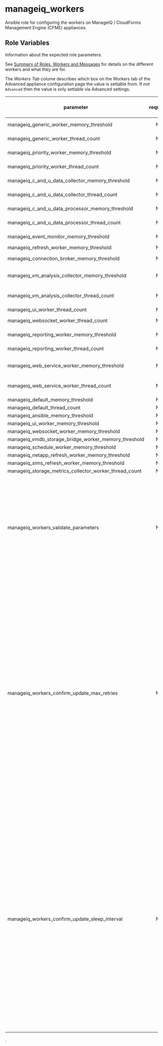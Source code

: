 # manageiq\_workers
Ansible role for configuring the workers on ManageIQ / CloudForms Management Engine (CFME) appliances.

## Role Variables
Information about the expected role parameters.

See [Summary of Roles, Workers and Messages](https://access.redhat.com/documentation/en-us/reference_architectures/2017/html/deploying_cloudforms_at_scale/architecture#summary_of_roles_workers_and_messages) for details on the different workers and what they are for.

The _Workers Tab_ colume describes which box on the Workers tab of the Advanced appliance configuration page the value is settable from. If not `Advanced` then the value is only settable via Advanced settings.

| parameter                                                    | required | default       | choices         | appliance workers tab  | comments 
| ------------------------------------------------------------ |:--------:|:-------------:| --------------- | ---------------------- |:-------- 
| manageiq\_generic\_worker\_memory\_threshold                 | No       | 600.megabytes |                 | Generic Workers        |
| manageiq\_generic\_worker\_thread\_count                     | No       | 4             |                 | Generic Workers        |
| manageiq\_priority\_worker\_memory\_threshold                | No       | 600.megabytes |                 | Priorty Workers        |
| manageiq\_priority\_worker\_thread\_count                    | No       | 4             |                 | Priorty Workers        |
| manageiq\_c\_and\_u\_data\_collector\_memory\_threshold      | No       | 400.megabytes |                 | C & U Data Collectors  |
| manageiq\_c\_and\_u\_data\_collector\_thread\_count          | No       | 2             |                 | C & U Data Collectors  |
| manageiq\_c\_and\_u\_data\_processor\_memory\_threshold      | No       | 500.megabytes |                 | C & U Data Processors  |
| manageiq\_c\_and\_u\_data\_processor\_thread\_count          | No       | 2             |                 | C & U Data Processors  |
| manageiq\_event\_monitor\_memory\_threshold                  | No       | 2.gigabytes   |                 | Event Monitor          |
| manageiq\_refresh\_worker\_memory\_threshold                 | No       | 2.gigabytes   |                 | Refresh                |
| manageiq\_connection\_broker\_memory\_threshold              | No       | 2.gigabytes   |                 | Connection Broker      |
| manageiq\_vm\_analysis\_collector\_memory\_threshold         | No       | 600.megabytes |                 | VM Analysis Collectors |
| manageiq\_vm\_analysis\_collector\_thread\_count             | No       | 2             |                 | VM Analysis Collectors |
| manageiq\_ui\_worker\_thread\_count                          | No       | 4             |                 | UI Worker              |
| manageiq\_websocket\_worker\_thread\_count                   | No       | 1             |                 | Websocket Workers      |
| manageiq\_reporting\_worker\_memory\_threshold               | No       | 500.megabytes |                 | Reporting Workers      |
| manageiq\_reporting\_worker\_thread\_count                   | No       | 2             |                 | Reproting Workers      |
| manageiq\_web\_service\_worker\_memory\_threshold            | No       | 1.gigabytes   |                 | Web Service Workers    |
| manageiq\_web\_service\_worker\_thread\_count                | No       | 1             |                 | Web Service Workers    |
| manageiq\_default\_memory\_threshold                         | No       | 400.megabytes |                 | Advanced               |
| manageiq\_default\_thread\_count                             | No       | 1             |                 | Advanced               |
| manageiq\_ansible\_memory\_threshold                         | No       | 0.megabytes   |                 | Advanced               |
| manageiq\_ui\_worker\_memory\_threshold                      | No       | 1.gigabytes   |                 | Advanced               |
| manageiq\_websocket\_worker\_memory\_threshold               | No       | 1.gigabytes   |                 | Advanced               |
| manageiq\_vmdb\_storage\_bridge\_worker\_memory\_threshold   | No       | 2.gigabytes   |                 | Advanced               |
| manageiq\_schedule\_worker\_memory\_threshold                | No       | 500.megabytes |                 | Advanced               |
| manageiq\_netapp\_refresh\_worker\_memory\_threshold         | No       | 2.gigabytes   |                 | Advanced               |
| manageiq\_sims\_refresh\_worker\_memory\_threshold           | No       | 1.gigabytes   |                 | Advanced               |
| manageiq\_storage\_metrics\_collector\_worker\_thread\_count | No       | 2             |                 | Advanced               |
| manageiq\_workers\_validate\_parameters                      | No       | True          | True, False     | N/A                    | True to enable role parameter validation based on what the ManageIQ / CFME UI allows to be configured. False to disable validation and allow the setting of values that the ManageIQ / CFME does not allow users to configure.
| manageiq\_workers\_confirm\_update\_max\_retries             | No       | 30            |                 | N/A                    | The ManageIQ appliance advanced configuration does not currently expose an API and thus is manipulated by the rails console by the `manageiq_config` module which has to poll the ManageIQ advanced configuration to check when the configuraiton has taken hold. This value sets how many attempts should be made to verify the configuraiton has been succesfully applied before erroring out. In testing this default should be sufficent but is exposed just in case of extenuating circumstances.
| manageiq\_workers\_confirm\_update\_sleep\_interval          | No       | 2             |                 | N/A                    | The ManageIQ appliance advanced configuration does not currently expose an API and thus is manipulated by the rails console by the `manageiq_config` module which has to poll the ManageIQ advanced configuration to check when the configuraiton has taken hold. This value sets how long to wait between attempts to verify the configuraiton has been succesfully applied before erroring out. In testing this default should be sufficent but is exposed just in case of extenuating circumstances
.
